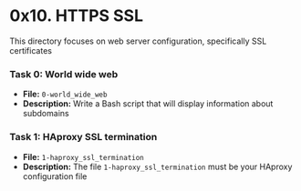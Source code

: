 # 0x10. HTTPS SSL 

This directory focuses on web server configuration, specifically SSL certificates

### Task 0: World wide web
- **File:** `0-world_wide_web`
- **Description:** Write a Bash script that will display information about subdomains

### Task 1: HAproxy SSL termination
- **File:** `1-haproxy_ssl_termination`
- **Description:** The file `1-haproxy_ssl_termination` must be your HAproxy configuration file

